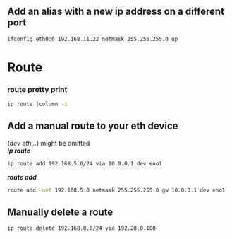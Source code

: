 ## Add an alias with a new ip address on a different port
```sh
ifconfig eth0:0 192.168.11.22 netmask 255.255.255.0 up
```

# Route
### route pretty print
```sh
ip route |column -t
```

## Add a manual route to your eth device
(_dev eth..._) might be omitted  
_**ip route**_
```sh
ip route add 192.168.5.0/24 via 10.0.0.1 dev eno1
```
_**route add**_
```sh
route add -net 192.168.5.0 netmask 255.255.255.0 gw 10.0.0.1 dev eno1
```

## Manually delete a route
```sh
ip route delete 192.168.0.0/24 via 192.28.0.108
```
